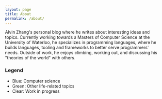 ```yaml
---
layout: page
title: About
permalink: /about/
---
```


Alvin Zhang's personal blog where he writes about interesting ideas and topics.
Currently working towards a Masters of Computer Science at the University of Waterloo, he specializes in programming languages, where he builds languages, tooling and frameworks to better serve programmers' needs.
Outside of work, he enjoys climbing, working out, and discussing his "theories of the world" with others.

### Legend
* Blue: Computer science
* Green: Other life-related topics
* Clear: Work in progress
